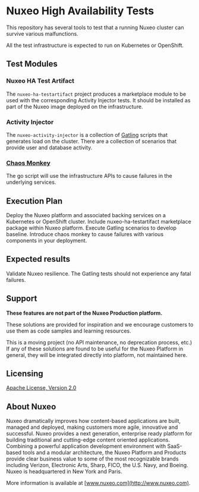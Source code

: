 # Nuxeo High Availability Tests

This repository has several tools to test that a running Nuxeo cluster can survive various malfunctions.

All the test infrastructure is expected to run on Kubernetes or OpenShift.

## Test Modules

### Nuxeo HA Test Artifact

The `nuxeo-ha-testartifact` project produces a marketplace module to be used with the corresponding Activity Injector tests.  It should be installed as part of the Nuxeo image deployed on the infrastructure.

### Activity Injector

The `nuxeo-activity-injector` is a collection of [Gatling](https://gatling.io/docs/2.3/general/scenario/) scripts that generates load on the cluster.  There are a collection of scenarios that provide user and database activity.

### [Chaos Monkey](https://en.wikipedia.org/wiki/Chaos_Monkey)

The go script will use the infrastructure APIs to cause failures in the underlying services.

## Execution Plan

Deploy the Nuxeo platform and associated backing services on a Kubernetes or OpenShift cluster.  Include nuxeo-ha-testartifact marketplace package within Nuxeo platform.  Execute Gatling scenarios to develop baseline.  Introduce chaos monkey to cause failures with various components in your deployment.

## Expected results

Validate Nuxeo resilience.  The Gatling tests should not experience any fatal failures.

## Support

**These features are not part of the Nuxeo Production platform.**

These solutions are provided for inspiration and we encourage customers to use them as code samples and learning resources.

This is a moving project (no API maintenance, no deprecation process, etc.) If any of these solutions are found to be useful for the Nuxeo Platform in general, they will be integrated directly into platform, not maintained here.

## Licensing

[Apache License, Version 2.0](http://www.apache.org/licenses/LICENSE-2.0)

## About Nuxeo

Nuxeo dramatically improves how content-based applications are built, managed and deployed, making customers more agile, innovative and successful. Nuxeo provides a next generation, enterprise ready platform for building traditional and cutting-edge content oriented applications. Combining a powerful application development environment with SaaS-based tools and a modular architecture, the Nuxeo Platform and Products provide clear business value to some of the most recognizable brands including Verizon, Electronic Arts, Sharp, FICO, the U.S. Navy, and Boeing. Nuxeo is headquartered in New York and Paris.

More information is available at [www.nuxeo.com](http://www.nuxeo.com).